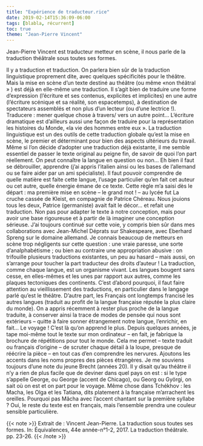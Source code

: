 ```yaml
---
title: "Expérience de traducteur.rice"
date: 2019-02-14T15:36:09-06:00
tags: [blabla, récurrent]
toc: true
theme: "Jean-Pierre Vincent"
---
```


Jean-Pierre Vincent est traducteur metteur en scène, il nous parle de la traduction théâtrale sous toutes ses formes.

Il y a traduction et traduction. On parlera bien sûr de la traduction linguistique proprement dite, avec quelques spécificités pour le théâtre. 
Mais la mise en scène d’un texte destiné au théâtre (ou même «non théâtral » ) est déjà en elle-même une traduction. 
Il s’agit bien de traduire une forme d’expression (l’écriture et ses contenus, explicites et implicites) en une autre (l’écriture scénique et sa réalité, son espacetemps), 
à destination de spectateurs assemblés et non plus d’un lecteur (ou d’une lectrice !). Traducere : mener quelque chose à travers/ vers un autre point… 
L’écriture dramatique est d’ailleurs aussi une façon de traduire pour la représentation les histoires du Monde, «la vie des hommes entre eux ». 
La traduction linguistique est un des outils de cette traduction globale qu’est la mise en scène, le premier et déterminant pour bien des aspects ultérieurs du travail. 
Même si l’on décide d’adopter une traduction déjà existante, il me semble essentiel de passer le texte original au peigne fin, de savoir de quoi l’on part réellement. 
On peut connaître la langue en question ou non… Eh bien il faut se débrouiller, apprendre (j’ai appris l’italien ainsi ou les bases de l’allemand ou se faire aider par un ami spécialiste). 
Il faut pouvoir comprendre de quelle matière est faite cette langue, l’usage particulier qu’en fait cet auteur ou cet autre, quelle énergie émane de ce texte. 
Cette règle m’a saisi dès le départ : ma première mise en scène – le grand mot ! – au lycée fut La cruche cassée de Kleist, en compagnie de Patrice Chéreau. 
Nous jouions tous les deux, Patrice (germaniste) avait fait le décor… et refait une traduction. Non pas pour adapter le texte à notre conception, 
mais pour avoir une base rigoureuse et à partir de là imaginer une conception sérieuse. J’ai toujours continué sur cette voie, y compris bien sûr dans mes collaborations avec 
Jean-Michel Déprats sur Shakespeare, avec Eberhard Spreng sur le domaine allemand. Je connais beaucoup de metteurs en scène trop négligents sur cette question : 
une vraie paresse, une sorte d’analphabétisme ; ou bien au contraire une appropriation abusive : on trifouille plusieurs traductions existantes, un peu au hasard 
– mais aussi, on s’arrange pour toucher la part traducteur des droits d’auteur ! La traduction, comme chaque langue, est un organisme vivant. Les langues bougent sans cesse, 
en elles-mêmes et les unes par rapport aux autres, comme les plaques tectoniques des continents. C’est d’abord pourquoi, il faut faire attention au vieillissement des traductions, 
en particulier dans le langage parlé qu’est le théâtre. D’autre part, les Français ont longtemps francisé les autres langues 
(traduit au profit de la langue française réputée la plus claire du monde). 
On a appris récemment à rester plus proche de la langue traduite, à conserver ainsi la trace de modes de pensée qui nous sont extérieurs 
– quitte à faire sonner étrangement notre langue, l’enrichir, en fait... Le voyage ! C’est là qu’on apprend le plus. Depuis quelques années, 
je tape moi-même tout le texte sur mon ordinateur – en fait, je fabrique la brochure de répétitions pour tout le monde. 
Cela me permet – texte traduit ou français d’origine – de scruter chaque détail à la loupe, presque de réécrire la pièce – en tout cas d’en comprendre les nervures. 
Ajoutons les accents dans les noms propres des pièces étrangères. Je me souviens toujours d’une note du jeune Brecht (années 20). 
Il y disait qu’au théâtre il n’y a rien de plus facile que de deviner dans quel pays on est : si le type s’appelle George, ou George (accent de Chicago), 
ou Georg ou Györgi, on sait où on est et on part pour le voyage. Même chose dans Tchékhov : les Macha, les Olga et les Tatiana, dits platement à la française m’arrachent les oreilles. 
Pourquoi pas Mâcha avec l’accent chantant sur la première syllabe ? Oui, le reste du texte est en français, mais l’ensemble prendra une couleur sensible particulière.

{{< note >}}
Extrait de : Vincent Jean-Pierre. La traduction sous toutes ses formes. In: Équivalences, 44e année-n°1-2, 2017. La traduction théâtrale. pp. 23-26.
{{< /note >}}
